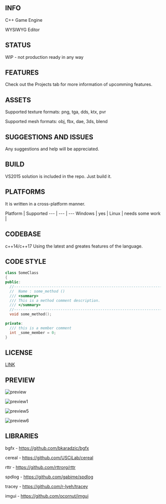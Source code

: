 ## INFO
C++ Game Engine

WYSIWYG Editor

## STATUS
WIP - not production ready in any way

## FEATURES
Check out the Projects tab for more information of upcomming features.

## ASSETS
Supported texture formats: png, tga, dds, ktx, pvr

Supported mesh formats: obj, fbx, dae, 3ds, blend

## SUGGESTIONS AND ISSUES
Any suggestions and help will be appreciated.

## BUILD
VS2015 solution is included in the repo. Just build it.

## PLATFORMS
It is written in a cross-platform manner.

Platform | Supported
--- | --- | ---
Windows | yes |
Linux | needs some work |

## CODEBASE
c++14/c++17 Using the latest and greates features of the language.

## CODE STYLE
```c++
class SomeClass
{
public:
  //-----------------------------------------------------------------------------
  //  Name : some_method ()
  /// <summary>
  /// This is a method comment description.
  /// </summary>
  //-----------------------------------------------------------------------------
  void some_method();
  
private:
  /// this is a member comment
  int _some_member = 0;
}
```

## LICENSE
[LINK](LICENSE.md)

## PREVIEW
![preview](https://cloud.githubusercontent.com/assets/1499411/19988985/2a302204-a22c-11e6-98af-5f446d0c79ac.png)

![preview1](https://cloud.githubusercontent.com/assets/1499411/19989003/40535d44-a22c-11e6-9aa8-a1ddd63df18a.png)

![preview5](https://cloud.githubusercontent.com/assets/1499411/22198936/6a085efe-e161-11e6-8d76-3ba179e7c76b.png)

![preview6](https://cloud.githubusercontent.com/assets/1499411/22198950/78759b82-e161-11e6-9681-219d15f1482f.png)

## LIBRARIES
bgfx - https://github.com/bkaradzic/bgfx

cereal - https://github.com/USCiLab/cereal

rttr - https://github.com/rttrorg/rttr

spdlog - https://github.com/gabime/spdlog

tracey - https://github.com/r-lyeh/tracey

imgui - https://github.com/ocornut/imgui
